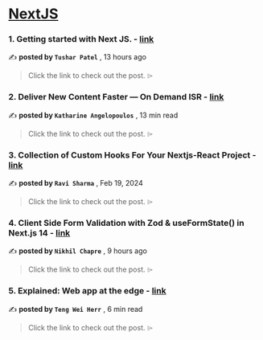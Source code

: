 
<h1><a href=https://medium.com/tag/nextjs/recommended target="_blank" rel="noopener noreferrer">NextJS</a></h1>
<h3>1. Getting started with Next JS. - <a href=https://medium.com/@tushar.tmpatel/get-started-with-next-js-aaf2dd7589af?source=tag_recommended_feed---------0-84----------nextjs----------75d29c68_1734_49ad_b7f4_adfa05473019------- target="_blank" rel="noopener noreferrer">link</a></h3>

✍️ **posted by `Tushar Patel`** <date> , 13 hours ago</date>

<blockquote>Click the link to check out the post. ⌲</blockquote>

<h3>2. Deliver New Content Faster — On Demand ISR - <a href=https://medium.com/stackademic/on-demand-incremental-static-regeneration-3aac500641d8?source=tag_recommended_feed---------1-107----------nextjs----------75d29c68_1734_49ad_b7f4_adfa05473019------- target="_blank" rel="noopener noreferrer">link</a></h3>

✍️ **posted by `Katharine Angelopoulos`** <date> , 13 min read</date>

<blockquote>Click the link to check out the post. ⌲</blockquote>

<h3>3. Collection of Custom Hooks For Your Nextjs-React Project - <a href=https://medium.com/javascript-in-plain-english/collection-of-custom-hooks-for-your-nextjs-react-project-1779379e6f4a?source=tag_recommended_feed---------2-85----------nextjs----------75d29c68_1734_49ad_b7f4_adfa05473019------- target="_blank" rel="noopener noreferrer">link</a></h3>

✍️ **posted by `Ravi Sharma`** <date> , Feb 19, 2024</date>

<blockquote>Click the link to check out the post. ⌲</blockquote>

<h3>4. Client Side Form Validation with Zod & useFormState() in Next.js 14 - <a href=https://medium.com/@nikhilc2209/client-side-form-validation-with-zod-useformstate-in-next-js-14-dc011a9c44fb?source=tag_recommended_feed---------3-84----------nextjs----------75d29c68_1734_49ad_b7f4_adfa05473019------- target="_blank" rel="noopener noreferrer">link</a></h3>

✍️ **posted by `Nikhil Chapre`** <date> , 9 hours ago</date>

<blockquote>Click the link to check out the post. ⌲</blockquote>

<h3>5. Explained: Web app at the edge - <a href=https://medium.com/gitconnected/explained-web-app-at-the-edge-fb391985a0a5?source=tag_recommended_feed---------4-107----------nextjs----------75d29c68_1734_49ad_b7f4_adfa05473019------- target="_blank" rel="noopener noreferrer">link</a></h3>

✍️ **posted by `Teng Wei Herr`** <date> , 6 min read</date>

<blockquote>Click the link to check out the post. ⌲</blockquote>

